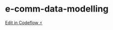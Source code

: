 # e-comm-data-modelling

[Edit in Codeflow ⚡️](https://stackblitz.com/~/github.com/RadhaGupta121/e-comm-data-modelling)